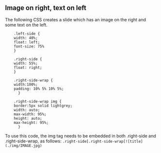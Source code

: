 ## Image on right, text on left

The following CSS creates a slide which has an image on the right and some text on the left. 

```
    .left-side {
    width: 40%;
    float: left;
    font-size: 75%
    }

    .right-side {
    width: 55%;
    float: right;
    }
      
    .right-side-wrap {
    width:100%;
    padding: 10% 5% 10% 5%;
      }

    .right-side-wrap img {
    border:5px solid lightgrey;
    width: auto;
    max-width: 95%;
    height: auto;
    max-height: 95%;
      }
```

To use this code, the img tag needs to be embedded in both .right-side and .right-side-wrap, as follows: `.right-side[.right-side-wrap[![title](./img/IMAGE.jpg)`